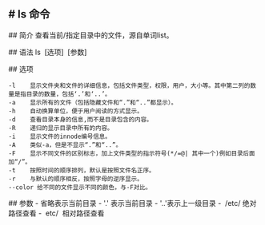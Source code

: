 # ls 命令
---
## 简介
查看当前/指定目录中的文件，源自单词list。

## 语法
ls  [选项]  [参数]

## 选项
```shell
-l    显示文件夹和文件的详细信息，包括文件类型，权限，用户，大小等。其中第二列的数量是指目录的数量，包括‘.’和‘..’。   
-a    显示所有的文件（包括隐藏文件和“.”和“..”都显示）。   
-h    自动换算单位，便于用户阅读的方式显示。   
-d    查看目录本身的信息,而不是目录包含的内容。    
-R    递归的显示目录中所有的内容。    
-i    显示文件的innode编号信息。    
-A    类似-a，但是不显示“.”和“..”。   
-F    显示不同文件的区别标志，加上文件类型的指示符号(*/=@| 其中一个)例如目录后面加“/”。   
-t    按照时间的顺序排列，默认是按照文件名正序。   
-r    与默认的顺序相反，按照字母的逆序显示。   
--color 给不同的文件显示不同的颜色，与-F对比。   
```
## 参数
- 省略表示当前目录
- '.' 表示当前目录
- '..'表示上一级目录
-  /etc/ 绝对路径查看
-  etc/  相对路径查看
